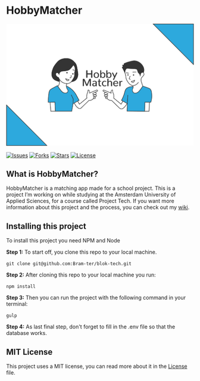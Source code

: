 # HobbyMatcher

![Banner](./public/assets/banner.jpg)

<section>
  <a href="https://github.com/Bram-ter/blok-tech/issues" target="_blank"><img alt="Issues" src="https://img.shields.io/github/issues/Bram-ter/blok-tech"></a>
  <a href="https://github.com/Bram-ter/blok-tech/network" target="_blank"><img alt="Forks" src="https://img.shields.io/github/forks/Bram-ter/blok-tech"></a>
  <a href="https://github.com/Bram-ter/blok-tech/stargazers" target="_blank"><img alt="Stars" src="https://img.shields.io/github/stars/Bram-ter/blok-tech"></a>
  <a href="https://github.com/Bram-ter/blok-tech/blob/master/LICENSE" target="_blank"><img alt="License" src="https://img.shields.io/github/license/Bram-ter/blok-tech"></a>
</section>

## What is HobbyMatcher?
HobbyMatcher is a matching app made for a school project. This is a project I’m working on while studying at the Amsterdam University of Applied Sciences, for a course called Project Tech. If you want more information about this project and the process, you can check out my [wiki](https://github.com/Bram-ter/blok-tech/wiki).

## Installing this project
To install this project you need NPM and Node

**Step 1:** To start off, you clone this repo to your local machine.
```
git clone git@github.com:Bram-ter/blok-tech.git
```

**Step 2:** After cloning this repo to your local machine you run:
```
npm install
```

**Step 3:** Then you can run the project with the following command in your terminal:
```
gulp
```

**Step 4:** As last final step, don't forget to fill in the .env file so that the database works.


## MIT License
This project uses a MIT license, you can read more about it in the [License](./LICENSE) file.


